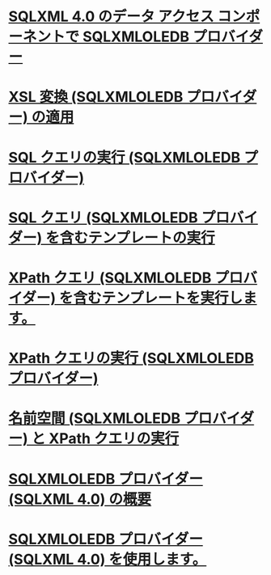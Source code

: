 # [SQLXML 4.0 のデータ アクセス コンポーネントで SQLXMLOLEDB プロバイダー](sqlxml-4-0-data-access-components-sqlxmloledb-provider.md)

# [XSL 変換 (SQLXMLOLEDB プロバイダー) の適用](applying-an-xsl-transformation-sqlxmloledb-provider.md)
# [SQL クエリの実行 (SQLXMLOLEDB プロバイダー)](executing-sql-queries-sqlxmloledb-provider.md)
# [SQL クエリ (SQLXMLOLEDB プロバイダー) を含むテンプレートの実行](executing-templates-that-contain-sql-queries-sqlxmloledb-provider.md)
# [XPath クエリ (SQLXMLOLEDB プロバイダー) を含むテンプレートを実行します。](executing-templates-that-contain-xpath-queries-sqlxmloledb-provider.md)
# [XPath クエリの実行 (SQLXMLOLEDB プロバイダー)](executing-xpath-queries-sqlxmloledb-provider.md)
# [名前空間 (SQLXMLOLEDB プロバイダー) と XPath クエリの実行](executing-xpath-queries-with-namespaces-sqlxmloledb-provider.md)
# [SQLXMLOLEDB プロバイダー (SQLXML 4.0) の概要](introduction-to-the-sqlxmloledb-provider-sqlxml-4-0.md)
# [SQLXMLOLEDB プロバイダー (SQLXML 4.0) を使用します。](using-the-sqlxmloledb-provider-sqlxml-4-0.md)
